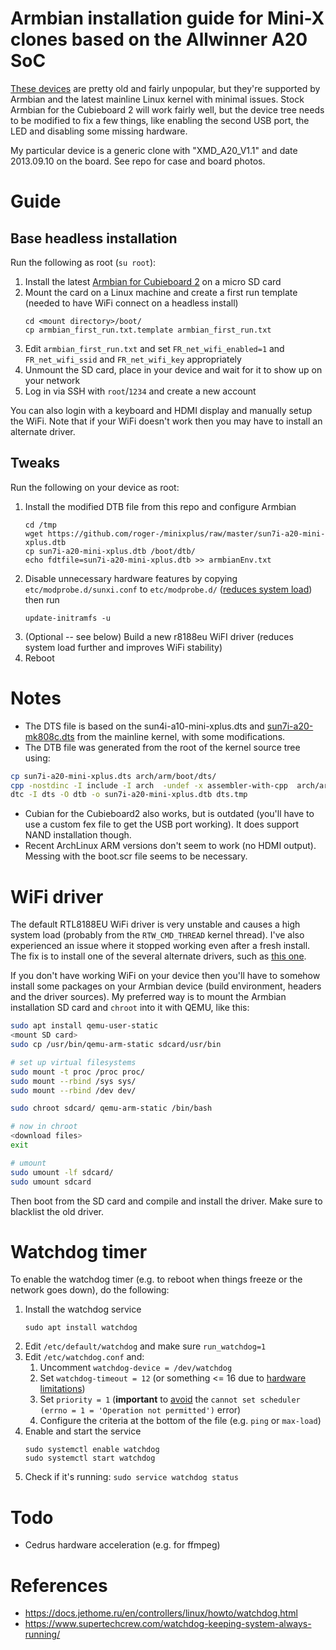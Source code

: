 # Armbian installation guide for Mini-X clones based on the Allwinner A20 SoC

[These devices](http://linux-sunxi.org/Pineriver_H24) are pretty old and fairly unpopular, but they're supported by Armbian and the latest mainline Linux kernel with minimal issues. Stock Armbian for the Cubieboard 2 will work fairly well, but the device tree needs to be modified to fix a few things, like enabling the second USB port, the LED and disabling some missing hardware.

My particular device is a generic clone with "XMD_A20_V1.1" and date 2013.09.10 on the board. See repo for case and board photos.

# Guide

## Base headless installation

Run the following as root (`su root`):

1. Install the latest [Armbian for Cubieboard 2](https://www.armbian.com/cubieboard-2/) on a micro SD card
1. Mount the card on a Linux machine and create a first run template (needed to have WiFi connect on a headless install)
    ```
    cd <mount directory>/boot/
    cp armbian_first_run.txt.template armbian_first_run.txt
    ```
1. Edit `armbian_first_run.txt` and set `FR_net_wifi_enabled=1` and `FR_net_wifi_ssid` and `FR_net_wifi_key` appropriately
1. Unmount the SD card, place in your device and wait for it to show up on your network
1. Log in via SSH with `root`/`1234` and create a new account

You can also login with a keyboard and HDMI display and manually setup the WiFi. Note that if your WiFi doesn't work then you may have to install an alternate driver.

## Tweaks

Run the following on your device as root:

1. Install the modified DTB file from this repo and configure Armbian
    ```
    cd /tmp
    wget https://github.com/roger-/minixplus/raw/master/sun7i-a20-mini-xplus.dtb
    cp sun7i-a20-mini-xplus.dtb /boot/dtb/
    echo fdtfile=sun7i-a20-mini-xplus.dtb >> armbianEnv.txt
    ```
1. Disable unnecessary hardware features by copying `etc/modprobe.d/sunxi.conf` to `etc/modprobe.d/` ([reduces system load](https://forum.armbian.com/topic/7575-k-worker-problem-on-a20-based-boards/)) then run
   ```
   update-initramfs -u
   ```
1. (Optional -- see below) Build a new r8188eu WiFI driver (reduces system load further and improves WiFi stability) 
1. Reboot

# Notes

* The DTS file is based on the sun4i-a10-mini-xplus.dts and [sun7i-a20-mk808c.dts](https://github.com/torvalds/linux/blob/master/arch/arm/boot/dts/allwinner/sun7i-a20-mk808c.dts) from the mainline kernel, with some modifications. 
* The DTB file was generated from the root of the kernel source tree using:

```sh
cp sun7i-a20-mini-xplus.dts arch/arm/boot/dts/
cpp -nostdinc -I include -I arch  -undef -x assembler-with-cpp  arch/arm/boot/dts/sun7i-a20-mini-xplus.dts dts.tmp
dtc -I dts -O dtb -o sun7i-a20-mini-xplus.dtb dts.tmp
```
* Cubian for the Cubieboard2 also works, but is outdated (you'll have to use a custom fex file to get the USB port working). It does support NAND installation though.
* Recent ArchLinux ARM versions don't seem to work (no HDMI output). Messing with the boot.scr file seems to be necessary.

# WiFi driver

The default RTL8188EU WiFi driver is very unstable and causes a high system load (probably from the `RTW_CMD_THREAD` kernel thread). I've also experienced an issue where it stopped working even after a fresh install. The fix is to install one of the several alternate drivers, such as [this one](https://github.com/aircrack-ng/rtl8188eus).

If you don't have working WiFi on your device then you'll have to somehow install some packages on your Armbian device (build environment, headers and the driver sources). My preferred way is to mount the Armbian installation SD card and `chroot` into it with QEMU, like this:

```bash
sudo apt install qemu-user-static
<mount SD card>
sudo cp /usr/bin/qemu-arm-static sdcard/usr/bin

# set up virtual filesystems
sudo mount -t proc /proc proc/
sudo mount --rbind /sys sys/
sudo mount --rbind /dev dev/

sudo chroot sdcard/ qemu-arm-static /bin/bash

# now in chroot
<download files>
exit

# umount
sudo umount -lf sdcard/
sudo umount sdcard
```

Then boot from the SD card and compile and install the driver. Make sure to blacklist the old driver.

# Watchdog timer

To enable the watchdog timer (e.g. to reboot when things freeze or the network goes down), do the following:

1. Install the watchdog service
   ```
   sudo apt install watchdog
   ```
1. Edit `/etc/default/watchdog` and make sure `run_watchdog=1`
1. Edit `/etc/watchdog.conf` and:
    1. Uncomment `watchdog-device = /dev/watchdog`
    1. Set `watchdog-timeout = 12` (or something <= 16 due to [hardware limitations](https://github.com/torvalds/linux/blob/master/drivers/watchdog/sunxi_wdt.c#L67))
    1. Set `priority = 1` (**important** to [avoid](https://forum.armbian.com/topic/2898-how-to-install-enable-and-start-watchdog-in-h3/?do=findComment&comment=78858) the `cannot set scheduler (errno = 1 = 'Operation not permitted')` error)
    1. Configure the criteria at the bottom of the file (e.g. `ping` or `max-load`)
1. Enable and start the service
    ```
    sudo systemctl enable watchdog
    sudo systemctl start watchdog 
    ```
1. Check if it's running: `sudo service watchdog status`

# Todo
* Cedrus hardware acceleration (e.g. for ffmpeg)

# References
* https://docs.jethome.ru/en/controllers/linux/howto/watchdog.html
* https://www.supertechcrew.com/watchdog-keeping-system-always-running/ 
